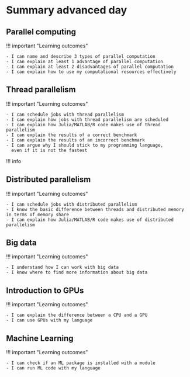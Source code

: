 # Summary advanced day

## Parallel computing

!!! important "Learning outcomes"

    - I can name and describe 3 types of parallel computation
    - I can explain at least 1 advantage of parallel computation
    - I can explain at least 2 disadvantages of parallel computation
    - I can explain how to use my computational resources effectively

## Thread parallelism

!!! important "Learning outcomes"

    - I can schedule jobs with thread parallelism
    - I can explain how jobs with thread parallelism are scheduled
    - I can explain how Julia/MATLAB/R code makes use of thread parallelism
    - I can explain the results of a correct benchmark
    - I can explain the results of an incorrect benchmark
    - I can argue why I should stick to my programming language,
      even if it is not the fastest

!!! info

## Distributed parallelism

!!! important "Learning outcomes"

    - I can schedule jobs with distributed parallelism
    - I know the basic difference between threads and distributed memory in terms of memory share
    - I can explain how Julia/MATLAB/R code makes use of distributed parallelism

## Big data

!!! important "Learning outcomes"

    - I understand how I can work with big data
    - I know where to find more information about big data

## Introduction to GPUs

!!! important "Learning outcomes"

    - I can explain the difference between a CPU and a GPU
    - I can use GPUs with my language

## Machine Learning

!!! important "Learning outcomes"

    - I can check if an ML package is installed with a module
    - I can run ML code with my language
